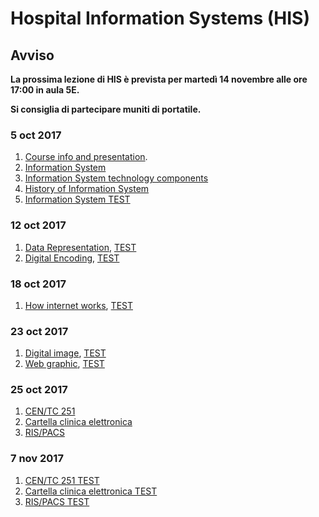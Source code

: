 # Hospital Information Systems (HIS)

## Avviso
__La prossima lezione di HIS è prevista per martedì 14 novembre alle ore 17:00 in aula 5E.__

__Si consiglia di partecipare muniti di portatile.__

### 5 oct 2017

1. [Course info and presentation](http://svel.to/nmf).
2. [Information System](http://svel.to/nmg)
3. [Information System technology components](http://svel.to/oc3)
4. [History of Information System](http://svel.to/oc8)
5. [Information System TEST](http://svel.to/n6j)

### 12 oct 2017

1. [Data Representation](http://svel.to/ojp), [TEST](http://svel.to/ojz)
2. [Digital Encoding](http://svel.to/ojq), [TEST](http://svel.to/oka)

### 18 oct 2017
1. [How internet works](http://svel.to/oe7), [TEST](http://svel.to/oe8)

### 23 oct 2017

1. [Digital image](http://svel.to/on0), [TEST](http://svel.to/omz)
2. [Web graphic](http://svel.to/on2), [TEST](http://svel.to/ndz)

### 25 oct 2017

1. [CEN/TC 251](http://svel.to/ou7)
2. [Cartella clinica elettronica](http://svel.to/ou6)
3. [RIS/PACS](http://svel.to/ouo)


### 7 nov 2017

1. [CEN/TC 251 TEST](http://svel.to/owu)
2. [Cartella clinica elettronica TEST](http://svel.to/owv)
3. [RIS/PACS TEST](http://svel.to/nf8)
